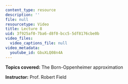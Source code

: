 ```yaml
---
content_type: resource
description: ''
file: null
resourcetype: Video
title: Lecture 8
uid: 3f925af0-7ba6-d8f0-bcc5-5df8176cbe0b
video_files:
  video_captions_file: null
video_metadata:
  youtube_id: GbuXLQ08n4A
---
```


**Topics covered:** The Born-Oppenheimer approximation

**Instructor:** Prof. Robert Field